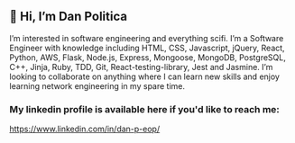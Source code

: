## 👋 Hi, I’m Dan Politica
I’m interested in software engineering and everything scifi.
I’m a Software Engineer with knowledge including HTML, CSS, Javascript, jQuery, React, Python, AWS, Flask, Node.js, Express, Mongoose, MongoDB, PostgreSQL, C++, Jinja, Ruby, TDD, Git, React-testing-library, Jest and Jasmine. 
I’m looking to collaborate on anything where I can learn new skills and enjoy learning network engineering in my spare time. 
### My linkedin profile is available here if you'd like to reach me: 
https://www.linkedin.com/in/dan-p-eop/
